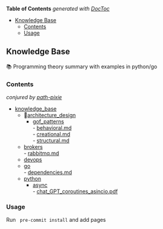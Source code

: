 <!-- START doctoc generated TOC please keep comment here to allow auto update -->
<!-- DON'T EDIT THIS SECTION, INSTEAD RE-RUN doctoc TO UPDATE -->
**Table of Contents**  *generated with [DocToc](https://github.com/thlorenz/doctoc)*

- [Knowledge Base](#knowledge-base)
  - [Contents](#contents)
  - [Usage](#usage)

<!-- END doctoc generated TOC please keep comment here to allow auto update -->

## Knowledge Base 

:books: Programming theory summary with examples in python/go

### Contents
*conjured by  [path-pixie](https://github.com/M-Astrid/path-pixie)* 

<!-- CONTENTS START -->
- [knowledge_base](./knowledge_base)  
  - 📁[architecture_design](./knowledge_base/architecture_design)  
    - [gof_patterns](./knowledge_base/architecture_design/gof_patterns)  
            - [behavioral.md](./knowledge_base/architecture_design/gof_patterns/behavioral.md)  
            - [creational.md](./knowledge_base/architecture_design/gof_patterns/creational.md)  
            - [structural.md](./knowledge_base/architecture_design/gof_patterns/structural.md)  
  - [brokers](./knowledge_base/brokers)  
            - [rabbitmq.md](./knowledge_base/brokers/rabbitmq.md)  
  - [devops](./knowledge_base/devops)  
  - [go](./knowledge_base/go)  
            - [dependencies.md](./knowledge_base/go/dependencies.md)  
  - [python](./knowledge_base/python)  
    - [async](./knowledge_base/python/async)  
            - [chat_GPT_coroutines_asincio.pdf](./knowledge_base/python/async/chat_GPT_coroutines_asincio.pdf)  

<!-- CONTENTS END -->

### Usage

Run ` pre-commit install` and add pages

